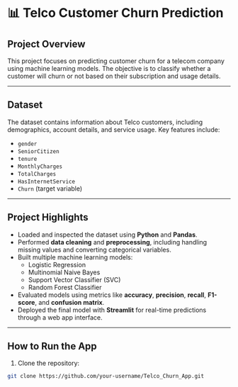 # 📊 Telco Customer Churn Prediction

## Project Overview
This project focuses on predicting customer churn for a telecom company using machine learning models. The objective is to classify whether a customer will churn or not based on their subscription and usage details.

---

## Dataset
The dataset contains information about Telco customers, including demographics, account details, and service usage. Key features include:

- `gender`
- `SeniorCitizen`
- `tenure`
- `MonthlyCharges`
- `TotalCharges`
- `HasInternetService`
- `Churn` (target variable)

---

## Project Highlights
- Loaded and inspected the dataset using **Python** and **Pandas**.
- Performed **data cleaning** and **preprocessing**, including handling missing values and converting categorical variables.
- Built multiple machine learning models:
  - Logistic Regression
  - Multinomial Naive Bayes
  - Support Vector Classifier (SVC)
  - Random Forest Classifier
- Evaluated models using metrics like **accuracy**, **precision**, **recall**, **F1-score**, and **confusion matrix**.
- Deployed the final model with **Streamlit** for real-time predictions through a web app interface.

---

## How to Run the App
1. Clone the repository:
```bash
git clone https://github.com/your-username/Telco_Churn_App.git

